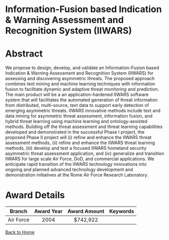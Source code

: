 
Information-Fusion based Indication &amp; Warning Assessment and Recognition System (IIWARS)
============================================================================================

# Abstract


We propose to design, develop, and validate an Information-Fusion based Indication & Warning Assessment and Recognition System (IIWARS) for assessing and discovering asymmetric threats.   The proposed approach combines text mining and machine learning techniques with information fusion to facilitate dynamic and adaptive threat monitoring and prediction.  The main product will be a an application-hardened IIWARS software system that will facilitates the automated generation of threat information from distributed, multi-source, text data to support early detection of emerging asymmetric threats.  IIWARS innovative methods include text and data mining for asymmetric threat assessment, information fusion, and hybrid threat learning using machine learning and ontology-assisted methods.  Building off the threat assessment and threat learning capabilities developed and demonstrated in the successful Phase I project, the proposed Phase II project will (i) refine and enhance the IIWARS threat assessment methods, (ii) refine and enhance the IIWARS threat learning methods, (iii) develop and test a focused IIWARS homeland security asymmetric threat assessment application, and (iv) generalize and transition IIWARS for large scale Air Force, DoD, and commercial applications.  We anticipate rapid transition of the IIWARS technology innovations into ongoing and planned advanced technology development and demonstration initiatives at the Rome Air Force Research Laboratory.  

# Award Details

|Branch|Award Year|Award Amount|Keywords|
| :---: | :---: | :---: | :---: |
|Air Force|2004|$742,922||
  
  


[Back to Home](https://github.com/chrischow/dod_sbir_awards/CC/#1261)
